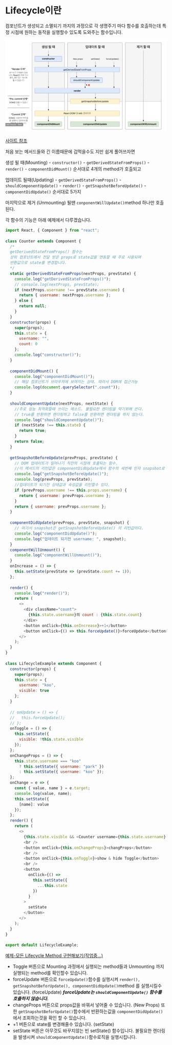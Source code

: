 # Lifecycle이란

컴포넌트가 생성되고 소멸되기 까지의 과정으로 각 생명주기 마다 함수를 호출하는데 특정 시점에 원하는 동작을 실행할수 있도록 도와주는 함수입니다.

<img src="./Lifecycle.png"  width="650px" />

[사이트 참조](https://projects.wojtekmaj.pl/react-lifecycle-methods-diagram/)

처음 보는 메서드들와 긴 이름때문에 겁먹을수도 지만 쉽게 풀어쓰자면

생성 될 때(Mounting) - `constructor()` - `getDerivedStateFromProps()` - `render()` - `componentDidMount()` 순서대로 4개의 method가 호출되고

업데이트 될때(Updating) - `getDerivedStateFromProps()` - `shouldComponentUpdate()` - `render()` - `getSnapshotBeforeUpdate()` - `componentDidUpdate()` 순서대로 5가지

마지막으로 제거 (Unmounting) 될땐 `conponentWillUpdate()`method 하나만 호출된다.

각 함수의 기능은 아래 예제에서 다루겠습니다.

```javascript
import React, { Component } from "react";

class Counter extends Component {
  /* 
  getDerivedStateFromProps() 함수는 
  상위 컴포넌트에서 전달 받은 props로 state값을 연동할 때 주로 사용되며
  반환값으로 state를 변경합니다.
  */
  static getDerivedStateFromProps(nextProps, prevState) {
    console.log("getDerivedStateFromProps()");
    // console.log(nextProps, prevState);
    if (nextProps.username !== prevState.username) {
      return { username: nextProps.username };
    } else {
      return null;
    }
  }
  constructor(props) {
    super(props);
    this.state = {
      username: "",
      count: 0
    };
    console.log("constructor()");
  }

  componentDidMount() {
    console.log("componentDidMount()");
    // 해당 컴포넌트가 브라우져에 보여지는 상태. 따라서 DOM에 접근가능
    console.log(document.querySelector(".count"));
  }

  shouldComponentUpdate(nextProps, nextState) {
    //주로 성능 최적화할때 쓰이는 메소드. 불필요한 렌더링을 막기위해 쓴다.
    // true를 반환하면 렌더링하고 false를 반환하면 렌더링을 하지 않는다.
    console.log("shouldComponentUpdate()");
    if (nextState !== this.state) {
      return true;
    }
    return false;
  }

  getSnapshotBeforeUpdate(prevProps, prevState) {
    // DOM 업데이트가 일어나기 직전의 시점에 호출되는 함수.
    //이 메서드의 리턴값은 componentDidUpdate에서 함수의 세번째 인자 snapshot로 조회 할수 있다.
    console.log("getSnapshotBeforeUpdate()");
    console.log(prevProps, prevState);
    //업데이트가 되기전 상태값과 속성값을 리턴할수 있다.
    if (prevProps.username !== this.props.username) {
      return { username: prevProps.username };
    }
    return { username: prevProps.username };
  }

  componentDidUpdate(prevProps, prevState, snapshot) {
    // 여기서 snapshot은 getSnapshotBeforeUpdate() 의 리턴값이다.
    console.log("componentDidUpdate()");
    console.log("업데이트 되기전 username: ", snapshot);
  }
  componentWillUnmount() {
    console.log("componentWillUnmount()");
  }
  onIncrease = () => {
    this.setState(prevState => (prevState.count += 1));
  };

  render() {
    console.log("render()");
    return (
      <>
        <div className="count">
          {this.state.username}의 count : {this.state.count}
        </div>
        <button onClick={this.onIncrease}>+1</button>
        <button onClick={() => this.forceUpdate()}>forceUpdate</button>
      </>
    );
  }
}

class LifecycleExample extends Component {
  constructor(props) {
    super(props);
    this.state = {
      username: "koo",
      visible: true
    };
  }

  // onUpdate = () => {
  //   this.forceUpdate();
  // };
  onToggle = () => {
    this.setState({
      visible: !this.state.visible
    });
  };
  onChangeProps = () => {
    this.state.username === "koo"
      ? this.setState({ username: "park" })
      : this.setState({ username: "koo" });
  };
  onChange = e => {
    const { value, name } = e.target;
    console.log(value, name);
    this.setState({
      [name]: value
    });
  };
  render() {
    return (
      <>
        {this.state.visible && <Counter username={this.state.username} />}
        <br />
        <button onClick={this.onChangeProps}>changProps</button>
        <br />
        <button onClick={this.onToggle}>show & hide Toggle</button>
        <br />
        <button
          onClick={() =>
            this.setState({
              ...this.state
            })
          }
        >
          setState
        </button>
      </>
    );
  }
}

export default LifecycleExample;
```

[예제-모든 Lifecycle Method 구현해보기(작업중...)](./LifecycleExample.js)

- Toggle 버튼으로 Mounting 과정에서 실행되는 method들과 Unmounting 까지 실행되는 method를 확인할수 있습니다.
- forceUpdate 버튼으로 `forceUpdate()`함수를 실행시켜 `render(), getSnapshotBeforUpdate(), componentDidUpdate()`method 를 실행시킬수 있습니다. (forceUpdate) **_forceUpdate는 `shouldComponentUpdate()` 함수를 호출하지 않습니다._**
- changeProps 버튼으로 props값을 바꿔서 넣어줄 수 있습니다. (New Props) 또한 `getSnapshotBeforUpdate()`함수에서 반환하는값을 `componentDidUpdate()`에서 조회하는것을 확인 할 수 있습니다.
- +1 버튼으로 state를 변경해줄수 있습니다. (setState)
- setState 버튼은 아무것도 바꾸지않는 빈 setState() 함수입니다. 불필요한 렌더링을 발생시켜 `shouldComponentUpdate()`함수로직을 실행시킵니다.
